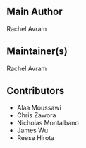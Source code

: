 ## Main Author
Rachel Avram

## Maintainer(s)
Rachel Avram

## Contributors
- Alaa Moussawi
- Chris Zawora
- Nicholas Montalbano
- James Wu
- Reese Hirota